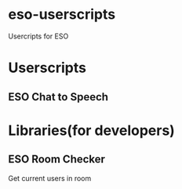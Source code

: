 # eso-userscripts
Usercripts for ESO
# Userscripts
## ESO Chat to Speech

# Libraries(for developers)
## ESO Room Checker
Get current users in room
